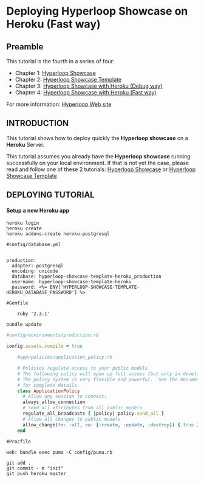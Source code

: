 # Deploying Hyperloop Showcase on Heroku (Fast way)

## Preamble

This tutorial is the fourth in a series of four:

+ Chapter 1: [Hyperloop Showcase](https://github.com/fzingg/hyperloop-showcase) 
+ Chapter 2: [Hyperloop Showcase Template](https://github.com/fzingg/hyperloop-showcase-template) 
+ Chapter 3: [Hyperloop Showcase with Heroku (Debug way)](https://github.com/fzingg/hyperloop-showcase-heroku) 
+ Chapter 4: [Hyperloop Showcase with Heroku (Fast way)](https://github.com/fzingg/hyperloop-showcase-template-heroku) 

For more information: [Hyperloop Web site](http://ruby-hyperloop.io/)

## INTRODUCTION

This tutorial shows how to deploy quickly the **Hyperloop showcase** on a **Heroku** Server.

This tutorial assumes you already have the **Hyperloop showcase** running successfully on your local environment. If that is not yet the case, please read and follow one of these 2 tutorials: [Hyperloop Showcase](https://github.com/fzingg/hyperloop-showcase) or [Hyperloop Showcase Template](https://github.com/fzingg/hyperloop-showcase-template)

## DEPLOYING TUTORIAL

#### Setup a new Heroku app

```
heroku login
heroku create
heroku addons:create heroku-postgresql
```

```
#config/database.yml


production:
  adapter: postgresql
  encoding: unicode
  database: hyperloop-showcase-template-heroku_production
  username: hyperloop-showcase-template-heroku
  password: <%= ENV['HYPERLOOP-SHOWCASE-TEMPLATE-HEROKU_DATABASE_PASSWORD'] %>
```

```
#Gemfile

	ruby '2.3.1'

```

```
bundle update
```

```ruby
#config/environments/production.rb

config.assets.compile = true

```


```ruby
	#app/policies/application_policy.rb

	# Policies regulate access to your public models
	# The following policy will open up full access (but only in development)
	# The policy system is very flexible and powerful.  See the documentation
	# for complete details.
	class ApplicationPolicy
	  # Allow any session to connect:
	  always_allow_connection
	  # Send all attributes from all public models
	  regulate_all_broadcasts { |policy| policy.send_all }
	  # Allow all changes to public models
	  allow_change(to: :all, on: [:create, :update, :destroy]) { true }
	end

```

```
#Procfile

web: bundle exec puma -C config/puma.rb
```

```
git add .
git commit - m "init"
git push heroku master
```
